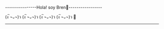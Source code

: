 

----------------Hola! soy Bren🎉-----------------

 (ง͡ ¬᎑¬)ว    (ง͡ ¬᎑¬)ว    (ง͡ ¬᎑¬)ว    (ง͡ ¬᎑¬)ว   🎂
 
 --------------------------------------------------
 
 
 
